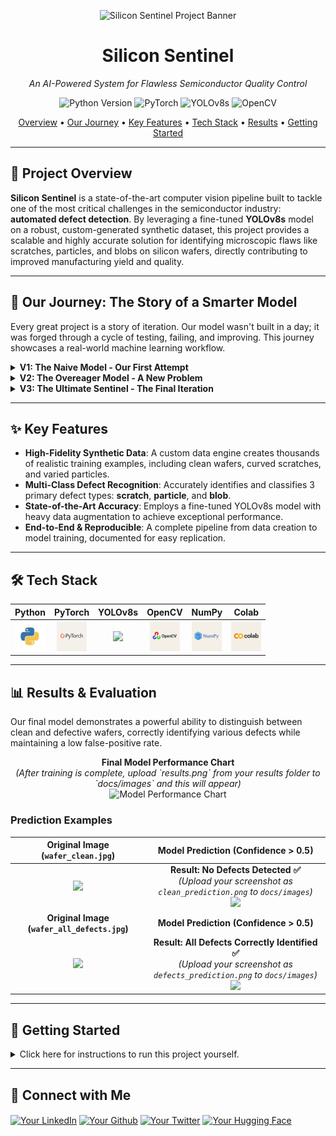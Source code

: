 <p align="center">
  <img src="docs/images/banner.png" alt="Silicon Sentinel Project Banner">
</p>

<h1 align="center">Silicon Sentinel</h1>
<p align="center">
  <i>An AI-Powered System for Flawless Semiconductor Quality Control</i>
</p>

<p align="center">
    <img src="https://img.shields.io/badge/Python-3.11-3776AB?style=for-the-badge&logo=python&logoColor=white" alt="Python Version">
    <img src="https://img.shields.io/badge/PyTorch-%23EE4C2C.svg?style=for-the-badge&logo=PyTorch&logoColor=white" alt="PyTorch">
    <img src="https://img.shields.io/badge/YOLOv8s-00FFFF.svg?style=for-the-badge&logo=YOLO&logoColor=black" alt="YOLOv8s">
    <img src="https://img.shields.io/badge/OpenCV-5C3EE8.svg?style=for-the-badge&logo=OpenCV&logoColor=white" alt="OpenCV">
</p>

<p align="center">
  <a href="#-project-overview">Overview</a> •
  <a href="#-our-journey">Our Journey</a> •
  <a href="#-key-features">Key Features</a> •
  <a href="#-tech-stack">Tech Stack</a> •
  <a href="#-results">Results</a> •
  <a href="#-getting-started">Getting Started</a>
</p>

---

## 📖 Project Overview

**Silicon Sentinel** is a state-of-the-art computer vision pipeline built to tackle one of the most critical challenges in the semiconductor industry: **automated defect detection**. By leveraging a fine-tuned **YOLOv8s** model on a robust, custom-generated synthetic dataset, this project provides a scalable and highly accurate solution for identifying microscopic flaws like scratches, particles, and blobs on silicon wafers, directly contributing to improved manufacturing yield and quality.

---

## 🚀 Our Journey: The Story of a Smarter Model

Every great project is a story of iteration. Our model wasn't built in a day; it was forged through a cycle of testing, failing, and improving. This journey showcases a real-world machine learning workflow.

<details>
<summary><strong>V1: The Naive Model - Our First Attempt</strong></summary>
<br>
We began by training a model on a simple dataset of basic scratches and particles. It worked perfectly on data it had seen before, but when shown a new defect type—a "blob"—it was completely blind.
<br><br>
💡 **Lesson Learned:** A model is only as good as the variety of its training data. Without variety, it cannot generalize.
</details>

<details>
<summary><strong>V2: The Overeager Model - A New Problem</strong></summary>
<br>
We rebuilt the dataset with more variety, including blobs. The model could now see all three defect types, but it became "trigger-happy," hallucinating defects on perfectly clean wafers.
<br><br>
💡 **Lesson Learned:** A model must be taught what a defect *is not*. Training on "negative" (clean) examples is critical to prevent false alarms.
</details>

<details>
<summary><strong>V3: The Ultimate Sentinel - The Final Iteration</strong></summary>
<br>
This was our final and most important iteration, where we addressed every lesson learned to build a truly robust AI.
<ul>
  <li><strong>Smarter Data:</strong> We generated our ultimate dataset with realistic textured backgrounds, curved/wavy scratches, and tiny isolated particles.</li>
  <li><strong>A Bigger Brain:</strong> We upgraded from the lightweight `YOLOv8n` to the more powerful `YOLOv8s` to better learn subtle patterns.</li>
</ul>
<br>
✅ **The Result:** A reliable and intelligent model that correctly identifies a wide range of defects while correctly ignoring clean surfaces.
</details>

---

## ✨ Key Features

- **High-Fidelity Synthetic Data**: A custom data engine creates thousands of realistic training examples, including clean wafers, curved scratches, and varied particles.
- **Multi-Class Defect Recognition**: Accurately identifies and classifies 3 primary defect types: **scratch**, **particle**, and **blob**.
- **State-of-the-Art Accuracy**: Employs a fine-tuned YOLOv8s model with heavy data augmentation to achieve exceptional performance.
- **End-to-End & Reproducible**: A complete pipeline from data creation to model training, documented for easy replication.

---

## 🛠️ Tech Stack

| Python | PyTorch | YOLOv8s | OpenCV | NumPy | Colab |
| :---: | :---: | :---: | :---: | :---: | :---: |
| <img src="docs/images/python.png" width="48"> | <img src="docs/images/pytorch.png" width="48"> | <img src="docs/images/yolov8.png" width="48"> | <img src="docs/images/opencv.png" width="48"> | <img src="docs/images/numpy.png" width="48"> | <img src="docs/images/colab.png" width="48"> |

---

## 📊 Results & Evaluation

<a name="results"></a>
Our final model demonstrates a powerful ability to distinguish between clean and defective wafers, correctly identifying various defects while maintaining a low false-positive rate.

<p align="center">
  <b>Final Model Performance Chart</b><br>
  <i>(After training is complete, upload `results.png` from your results folder to `docs/images` and this will appear)</i><br>
  <img src="docs/images/results.png" alt="Model Performance Chart" width="700">
</p>

### Prediction Examples

| Original Image (`wafer_clean.jpg`) | Model Prediction (Confidence > 0.5) |
| :---: | :---: |
| <img src="docs/images/wafer-clean.png" width="300"> | **Result: No Defects Detected ✅** <br> <i>(Upload your screenshot as `clean_prediction.png` to `docs/images`)</i><br> <img src="docs/images/clean_prediction.png" width="300"> |
| **Original Image (`wafer_all_defects.jpg`)** | **Model Prediction (Confidence > 0.5)** |
| <img src="docs/images/wafer-all-defects.png" width="300"> | **Result: All Defects Correctly Identified ✅** <br> <i>(Upload your screenshot as `defects_prediction.png` to `docs/images`)</i><br> <img src="docs/images/defects_prediction.png" width="300"> |

---

## 🚀 Getting Started

<details>
<summary>Click here for instructions to run this project yourself.</summary>

1.  **Clone the Repository**
    ```bash
    git clone [https://github.com/Ritviks21/Silicon-Sentinel.git](https://github.com/Ritviks21/Silicon-Sentinel.git)
    cd Silicon-Sentinel
    ```

2.  **Install Dependencies**
    ```bash
    pip install ultralytics opencv-python numpy
    ```

3.  **Train the Model**
    Run the provided Google Colab notebook to generate the data, split it, and train the model.

4.  **Evaluate the Model**
    ```python
    from ultralytics import YOLO
    model = YOLO('path/to/your/best.pt')
    model.predict(source='path/to/test_images', save=True, conf=0.5)
    ```

</details>

---

## 🔗 Connect with Me

<p align="left">
<a href="[YOUR_LINKEDIN_PROFILE_URL]" target="blank"><img align="center" src="https://raw.githubusercontent.com/rahuldkjain/github-profile-readme-generator/master/src/images/icons/Social/linked-in-alt.svg" alt="Your LinkedIn" height="30" width="40" /></a>
<a href="https://github.com/Ritviks21" target="blank"><img align="center" src="https://raw.githubusercontent.com/rahuldkjain/github-profile-readme-generator/master/src/images/icons/Social/github.svg" alt="Your Github" height="30" width="40" /></a>
<a href="[YOUR_TWITTER_PROFILE_URL]" target="blank"><img align="center" src="https://raw.githubusercontent.com/rahuldkjain/github-profile-readme-generator/master/src/images/icons/Social/twitter.svg" alt="Your Twitter" height="30" width="40" /></a>
<a href="[YOUR_HUGGINGFACE_PROFILE_URL]" target="blank"><img align="center" src="https://raw.githubusercontent.com/rahuldkjain/github-profile-readme-generator/master/src/images/icons/Social/hugging-face.svg" alt="Your Hugging Face" height="30" width="40" /></a>
</p>
